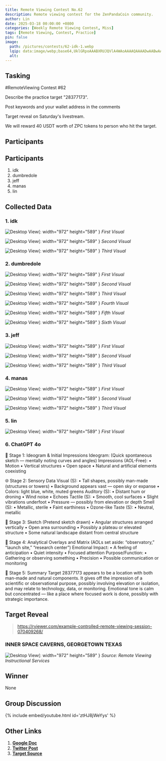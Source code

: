```yaml
---
title: Remote Viewing Contest No.62
description: Remote viewing contest for the ZenPandaCoin community.
author: Lin
date: 2025-03-18 00:00:00 +0800
categories: [Weekly Remote Viewing Contest, Miss]
tags: [Remote Viewing, Contest, Practice]
pin: false
image:
  path: /pictures/contests/62-idk-1.webp
  lqip: data:image/webp;base64,UklGRpoAAABXRUJQVlA4WAoAAAAQAAAADwAABwAAQUxQSDIAAAARL0AmbZurmr57yyIiqE8oiG0bejIYEQTgqiDA9vqnsUSI6H+oAERp2HZ65qP/VIAWAFZQOCBCAAAA8AEAnQEqEAAIAAVAfCWkAALp8sF8rgRgAP7o9FDvMCkMde9PK7euH5M1m6VWoDXf2FkP3BqV0ZYbO6NA/VFIAAAA
  alt:
---
```


## Tasking

#RemoteViewing Contest #62

Describe the practice target "28377173".

Post keywords and your wallet address in the comments

Target reveal on Saturday's livestream.

We will reward 40 USDT worth of ZPC tokens to person who hit the target.


## Participants

## Participants

1. idk
2. dumbredole
3. jeff
4. manas
5. lin


## Collected Data

### 1. idk

![Desktop View](/pictures/contests/62-idk-1.webp){: width="972" height="589" }
_First Visual_

![Desktop View](/pictures/contests/62-idk-2.webp){: width="972" height="589" }
_Second Visual_

![Desktop View](/pictures/contests/62-idk-3.webp){: width="972" height="589" }
_Third Visual_

### 2. dumbredole

![Desktop View](/pictures/contests/62-dumbredole-1.webp){: width="972" height="589" }
_First Visual_

![Desktop View](/pictures/contests/62-dumbredole-2.webp){: width="972" height="589" }
_Second Visual_

![Desktop View](/pictures/contests/62-dumbredole-3.webp){: width="972" height="589" }
_Third Visual_

![Desktop View](/pictures/contests/62-dumbredole-4.webp){: width="972" height="589" }
_Fourth Visual_

![Desktop View](/pictures/contests/62-dumbredole-5.webp){: width="972" height="589" }
_Fifth Visual_

![Desktop View](/pictures/contests/62-dumbredole-6.webp){: width="972" height="589" }
_Sixth Visual_

### 3. jeff

![Desktop View](/pictures/contests/62-jeff-1.webp){: width="972" height="589" }
_First Visual_

![Desktop View](/pictures/contests/62-jeff-2.webp){: width="972" height="589" }
_Second Visual_

![Desktop View](/pictures/contests/62-jeff-3.webp){: width="972" height="589" }
_Third Visual_

### 4. manas

![Desktop View](/pictures/contests/62-manas-1.webp){: width="972" height="589" }
_First Visual_

![Desktop View](/pictures/contests/62-manas-2.webp){: width="972" height="589" }
_Second Visual_

![Desktop View](/pictures/contests/62-manas-3.webp){: width="972" height="589" }
_Third Visual_

### 5. lin

![Desktop View](/pictures/contests/62-lin-1.webp){: width="972" height="589" }
_First Visual_

### 6. ChatGPT 4o

📍 Stage 1: Ideogram & Initial Impressions
Ideogram: (Quick spontaneous sketch — mentally noting curves and angles)
Impressions (AOL-Free):
• Motion
• Vertical structures
• Open space
• Natural and artificial elements coexisting

🌐 Stage 2: Sensory Data
Visual (S):
• Tall shapes, possibly man-made (structures or towers)
• Background appears vast — open sky or expanse
• Colors: light blue, white, muted greens
Auditory (S):
• Distant hum or droning
• Wind noise
• Echoes
Tactile (S):
• Smooth, cool surfaces
• Slight vibrations underfoot
• Pressure — possibly from elevation or depth
Smell (S):
• Metallic, sterile
• Faint earthiness
• Ozone-like
Taste (S):
• Neutral, metallic

🎯 Stage 3: Sketch
(Pretend sketch drawn)
• Angular structures arranged vertically
• Open area surrounding
• Possibly a plateau or elevated structure
• Some natural landscape distant from central structure

🧠 Stage 4: Analytical Overlays and Matrix
(AOLs set aside: “observatory,” “launch site,” “research center”)
Emotional Impact:
• A feeling of anticipation
• Quiet intensity
• Focused attention
Purpose/Function:
• Gathering or observing something
• Precision
• Possible communication or monitoring

🧭 Stage 5: Summary
Target 28377173 appears to be a location with both man-made and natural components. It gives off the impression of a scientific or observational purpose, possibly involving elevation or isolation, and may relate to technology, data, or monitoring. Emotional tone is calm but concentrated — like a place where focused work is done, possibly with strategic importance.


## Target Reveal

> https://rviewer.com/example-controlled-remote-viewing-session-070409268/


###  INNER SPACE CAVERNS, GEORGETOWN TEXAS

![Desktop View](/pictures/contests/62-target-1.webp){: width="972" height="589" }
_Source: Remote Viewing Instructional Services_


## Winner

None


## Group Discussion

{% include embed/youtube.html id='ztHJ8jWeYys' %}


## Other Links

1. [**Google Doc**][Google Doc]
2. [**Twitter Post**][Twitter Post]
3. [**Target Source**][Target Source]


[Google Doc]: https://docs.google.com/document/d/1TcgAnS5QhRw-NSsuGAtmb2dGE1Gpxv0FqDlC_6NuruQ/edit
[Twitter Post]: https://x.com/ZenPandaCoin/status/1901870444577440226
[Target Source]: https://rviewer.com/example-controlled-remote-viewing-session-070409268/